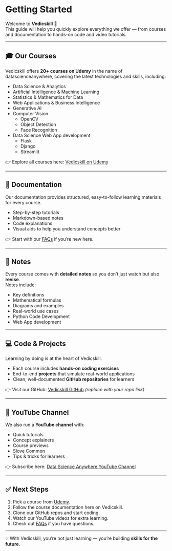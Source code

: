 # Getting Started

Welcome to **Vedicskill** 🚀  
This guide will help you quickly explore everything we offer — from courses and documentation to hands-on code and video tutorials.  

---

## 🎓 Our Courses  
Vedicskill offers **20+ courses on Udemy** in the name of datascienceanywhere, covering the latest technologies and skills, including:  
- Data Science & Analytics  
- Artificial Intelligence & Machine Learning  
- Statistics & Mathematics for Data  
- Web Applications & Business Intelligence  
- Generative AI
- Computer Vision
  - OpenCV
  - Object Detection
  - Face Recognition
- Data Science Web App development
  - Flask
  - Django
  - Streamlit

👉 Explore all courses here: [Vedicskill on Udemy](https://www.udemy.com/user/freeai-space/)  

---

## 📘 Documentation  
Our documentation provides structured, easy-to-follow learning materials for every course.  
- Step-by-step tutorials  
- Markdown-based notes  
- Code explanations  
- Visual aids to help you understand concepts better  

👉 Start with our [FAQs](./faqs.md) if you’re new here.  

---

## 📝 Notes  
Every course comes with **detailed notes** so you don’t just watch but also **revise**.  
Notes include:  
- Key definitions  
- Mathematical formulas  
- Diagrams and examples  
- Real-world use cases  
- Python Code Development
- Web App development

---

## 💻 Code & Projects  
Learning by doing is at the heart of Vedicskill.  
- Each course includes **hands-on coding exercises**  
- End-to-end **projects** that simulate real-world applications  
- Clean, well-documented **GitHub repositories** for learners  

👉 Visit our GitHub: [Vedicskill GitHub](https://github.com/) *(replace with your repo link)*  

---

## 🎥 YouTube Channel  
We also run a **YouTube channel** with:  
- Quick tutorials  
- Concept explainers  
- Course previews  
- Slove Common
- Tips & tricks for learners  

👉 Subscribe here: [Data Science Anywhere YouTube Channel](https://www.youtube.com/@datascienceanywhere)  

---

## ✅ Next Steps  
1. Pick a course from [Udemy](https://www.udemy.com/user/freeai-space/).  
2. Follow the course documentation here on Vedicskill.  
3. Clone our GitHub repos and start coding.  
4. Watch our YouTube videos for extra learning.  
5. Check out [FAQs](./faqs.md) if you have questions.  

---

💡 With Vedicskill, you’re not just learning — you’re building **skills for the future**.  


[routing]: https://vuejs.press/guide/page.html#routing
[content]: https://vuejs.press/guide/page.html#content
[synatex-extensions]: https://vuejs.press/guide/markdown.html#syntax-extensions
[vue-feature]: https://vuejs.press/guide/markdown.html#using-vue-in-markdown
[config]: https://vuejs.press/guide/configuration.html#client-config-file
[client-config]: https://vuejs.press/guide/configuration.html#client-config-file
[frontmatter]: https://vuejs.press/guide/page.html#frontmatter
[navbar]: https://vuejs.press/reference/default-theme/config.html#navbar
[sidebar]: https://vuejs.press/reference/default-theme/config.html#sidebar
[default-theme]: https://vuejs.press/reference/default-theme/
[style]: https://vuejs.press/reference/default-theme/styles.html#style-file

